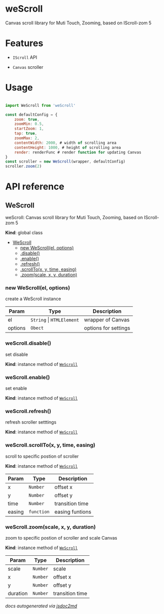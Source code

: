 # weScroll
Canvas scroll library for Muti Touch, Zooming, based on IScroll-zom 5

# Features

- `IScroll` API

- `Canvas` scroller

# Usage

```javascript

import WeScroll from 'weScroll'

const defaultConfig = {
    zoom: true,
    zoomMin: 0.5,
    startZoom: 1,
    tap: true,
    zoomMax: 2,
    contentWidth: 2000, # width of scrolling area
    contentHeight: 1000, # height of scrolling area
    render: renderFunc # render function for updating Canvas
}
const scroller = new WeScroll(wrapper, defaultConfig)
scroller.zoom(2)

```
# API reference

<a name="WeScroll"></a>

## WeScroll
weScroll: Canvas scroll library for Muti Touch, Zooming, based on IScroll-zom 5

**Kind**: global class  

* [WeScroll](#WeScroll)
    * [new WeScroll(el, options)](#new_WeScroll_new)
    * [.disable()](#WeScroll+disable)
    * [.enable()](#WeScroll+enable)
    * [.refresh()](#WeScroll+refresh)
    * [.scrollTo(x, y, time, easing)](#WeScroll+scrollTo)
    * [.zoom(scale, x, y, duration)](#WeScroll+zoom)

<a name="new_WeScroll_new"></a>

### new WeScroll(el, options)
create a WeScroll instance


| Param | Type | Description |
| --- | --- | --- |
| el | <code>String</code> \| <code>HTMLElement</code> | wrapper of Canvas |
| options | <code>Obect</code> | options for settings |

<a name="WeScroll+disable"></a>

### weScroll.disable()
set disable

**Kind**: instance method of <code>[WeScroll](#WeScroll)</code>  
<a name="WeScroll+enable"></a>

### weScroll.enable()
set enable

**Kind**: instance method of <code>[WeScroll](#WeScroll)</code>  
<a name="WeScroll+refresh"></a>

### weScroll.refresh()
refresh scroller setttings

**Kind**: instance method of <code>[WeScroll](#WeScroll)</code>  
<a name="WeScroll+scrollTo"></a>

### weScroll.scrollTo(x, y, time, easing)
scroll to specific postion of scroller

**Kind**: instance method of <code>[WeScroll](#WeScroll)</code>  

| Param | Type | Description |
| --- | --- | --- |
| x | <code>Number</code> | offset x |
| y | <code>Number</code> | offset y |
| time | <code>Number</code> | transition time |
| easing | <code>function</code> | easing funtions |

<a name="WeScroll+zoom"></a>

### weScroll.zoom(scale, x, y, duration)
zoom to specific postion of scroller and scale Canvas

**Kind**: instance method of <code>[WeScroll](#WeScroll)</code>  

| Param | Type | Description |
| --- | --- | --- |
| scale | <code>Number</code> | scale |
| x | <code>Number</code> | offset x |
| y | <code>Number</code> | offset y |
| duration | <code>Number</code> | transition time |


*docs autogenerated via [jsdoc2md](https://github.com/jsdoc2md/jsdoc-to-markdown)*